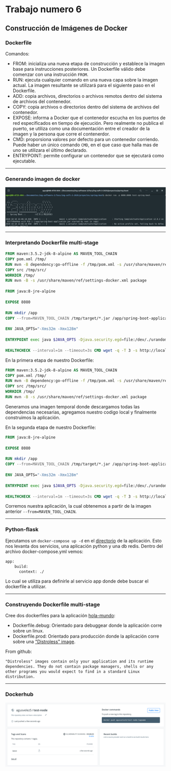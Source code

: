 # Trabajo numero 6
## Construcción de Imágenes de Docker

### Dockerfile

Comandos:

* FROM: inicializa una nueva etapa de construcción y establece la imagen base para instrucciones posteriores. Un Dockerfile válido debe comenzar con una instrucción ```FROM```. 
* RUN: ejecuta cualquier comando en una nueva capa sobre la imagen actual. La imagen resultante se utilizará para el siguiente paso en el Dockerfile.
* ADD: copia archivos, directorios o archivos remotos dentro del sistema de archivos del contenedor.
* COPY: copia archivos o directorios dentro del sistema de archivos del contenedor.
* EXPOSE: informa a Docker que el contenedor escucha en los puertos de red especificados en tiempo de ejecución. Pero realmente no publica el puerto, se utiliza como una documentación entre el creador de la imagen y la persona que corre el contenerdor.
* CMD: proporsiona valores por defecto para un contenedor corriendo. Puede haber un único comando ```CMD```, en el que caso que halla mas de uno se utilizara el último declarado.
* ENTRYPOINT: permite configurar un contenedor que se ejecutará como ejecutable.

- - -

### Generando imagen de docker

![Image 1](./images/image_1.png)

- - -

### Interpretando Dockerfile multi-stage

~~~ Dockerfile
FROM maven:3.5.2-jdk-8-alpine AS MAVEN_TOOL_CHAIN
COPY pom.xml /tmp/
RUN mvn -B dependency:go-offline -f /tmp/pom.xml -s /usr/share/maven/ref/settings-docker.xml
COPY src /tmp/src/
WORKDIR /tmp/
RUN mvn -B -s /usr/share/maven/ref/settings-docker.xml package

FROM java:8-jre-alpine

EXPOSE 8080

RUN mkdir /app
COPY --from=MAVEN_TOOL_CHAIN /tmp/target/*.jar /app/spring-boot-application.jar

ENV JAVA_OPTS="-Xms32m -Xmx128m"

ENTRYPOINT exec java $JAVA_OPTS -Djava.security.egd=file:/dev/./urandom -jar /app/spring-boot-application.jar

HEALTHCHECK --interval=1m --timeout=3s CMD wget -q -T 3 -s http://localhost:8080/actuator/health/ || exit 1
~~~

En la primera etapa de nuestro Dockerfile:

~~~ Dockerfile
FROM maven:3.5.2-jdk-8-alpine AS MAVEN_TOOL_CHAIN
COPY pom.xml /tmp/
RUN mvn -B dependency:go-offline -f /tmp/pom.xml -s /usr/share/maven/ref/settings-docker.xml
COPY src /tmp/src/
WORKDIR /tmp/
RUN mvn -B -s /usr/share/maven/ref/settings-docker.xml package
~~~

Generamos una imagen temporal donde descargamos todas las dependencias necesarias, agregamos nuestro codigo local y finalmente construimos la aplicación.

En la segunda etapa de nuestro Dockerfile:

~~~ Dockerfile
FROM java:8-jre-alpine

EXPOSE 8080

RUN mkdir /app
COPY --from=MAVEN_TOOL_CHAIN /tmp/target/*.jar /app/spring-boot-application.jar

ENV JAVA_OPTS="-Xms32m -Xmx128m"

ENTRYPOINT exec java $JAVA_OPTS -Djava.security.egd=file:/dev/./urandom -jar /app/spring-boot-application.jar

HEALTHCHECK --interval=1m --timeout=3s CMD wget -q -T 3 -s http://localhost:8080/actuator/health/ || exit 1
~~~

Corremos nuestra aplicación, la cual obtenemos a partir de la imagen anterior ```--from=MAVEN_TOOL_CHAIN```.

- - -

### Python-flask

Ejecutamos un ```docker-compose up -d``` en el [directorio](./python-flask/) de la aplicación.
Esto nos levanta dos servicios, una aplicación python y una db redis.
Dentro del archivo docker-compose.yml vemos:

~~~
app:
    build:
      context: ./
~~~

Lo cual se utiliza para definirle al servicio app donde debe buscar el dockerfile a utilizar.

- - -

### Construyendo Dockerfile multi-stage

Cree dos dockerfiles para la aplicación [hola-mundo](./hola-mundo/):

* Dockerfile.debug: Orientado para debuggear donde la aplicación corre sobre un linux.
* Dockerfile.prod: Orientado para producción donde la aplicación corre sobre una ["Distroless" image](https://github.com/GoogleContainerTools/distroless).

From github:
~~~
"Distroless" images contain only your application and its runtime dependencies. They do not contain package managers, shells or any other programs you would expect to find in a standard Linux distribution.
~~~

- - -

### Dockerhub

![Dockerhub](./images/dockerhub.png)